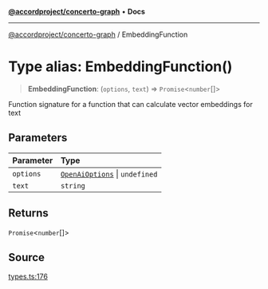 [**@accordproject/concerto-graph**](../README.md) • **Docs**

***

[@accordproject/concerto-graph](../README.md) / EmbeddingFunction

# Type alias: EmbeddingFunction()

> **EmbeddingFunction**: (`options`, `text`) => `Promise`\<`number`[]\>

Function signature for a function that can calculate
vector embeddings for text

## Parameters

| Parameter | Type |
| :------ | :------ |
| `options` | [`OpenAiOptions`](OpenAiOptions.md) \| `undefined` |
| `text` | `string` |

## Returns

`Promise`\<`number`[]\>

## Source

[types.ts:176](https://github.com/accordproject/lab-concerto-graph/blob/87c81018347fa08584f3cb9907a3e77815e8c62a/src/types.ts#L176)
